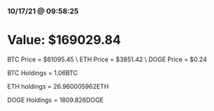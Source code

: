 ### 10/17/21 @ 09:58:25 

# Value: $169029.84



BTC Price = $61095.45
\ ETH Price = $3851.42
\ DOGE Price = $0.24


BTC Holdings = 1.06BTC

 ETH holdings = 26.960005962ETH

 DOGE Holdings = 1809.826DOGE

